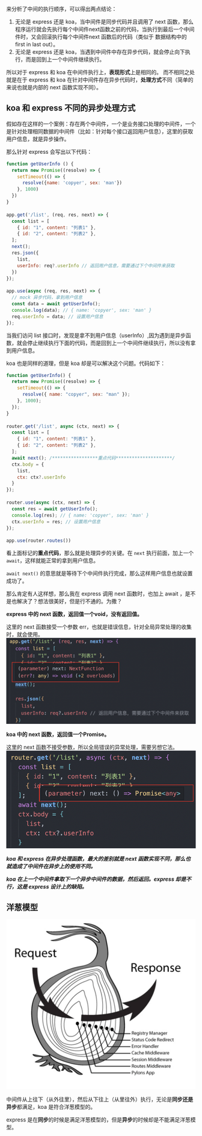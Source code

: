 来分析了中间的执行顺序，可以得出两点结论：

1. 无论是 express 还是 koa，当中间件是同步代码并且调用了 next 函数，那么程序运行就会先执行每个中间件next函数之前的代码，当执行到最后一个中间件时，又会回滚执行每个中间件next 函数后的代码（类似于 数据结构中的 first in last out）。
2. 无论是 express 还是 koa，当遇到中间件中存在异步代码，就会停止向下执行，而是回到上一个中间件继续执行。

所以对于 express 和 koa 在中间件执行上，**表现形式**上是相同的。
而不相同之处就是在于 express 和 koa 在针对中间件存在异步代码时，**处理方式**不同（简单的来说也就是内部的 next 函数实现不同）。

## koa 和 express 不同的异步处理方式

假如存在这样的一个案例：存在两个中间件，一个是业务接口处理的中间件，一个是针对处理相同数据的中间件（比如：针对每个接口返回用户信息），这里的获取用户信息，就是异步操作。

那么针对 express 会写出以下代码：
```js
function getUserInfo () {
  return new Promise((resolve) => {
    setTimeout(() => {
      resolve({name: 'copyer', sex: 'man'})
    }, 1000)
  })
}

app.get('/list', (req, res, next) => {
  const list = [
    { id: "1", content: "列表1" },
    { id: "2", content: "列表2" },
  ];
  next();
  res.json({
    list,
    userInfo: req?.userInfo // 返回用户信息，需要通过下个中间件来获取
  })
});

app.use(async (req, res, next) => {
  // mock 异步代码，拿到用户信息
  const data = await getUserInfo();
  console.log(data); // { name: 'copyer', sex: 'man' }
  req.userInfo = data; // 设置用户信息
});
```
当我们访问 list 接口时，发现是拿不到用户信息（userInfo）,因为遇到是异步函数，就会停止继续执行下面的代码，而是回到上一个中间件继续执行，所以没有拿到用户信息。

koa 也是同样的道理，但是 koa 却是可以解决这个问题。代码如下：
```js
function getUserInfo() {
  return new Promise((resolve) => {
    setTimeout(() => {
      resolve({ name: "copyer", sex: "man" });
    }, 1000);
  });
}

router.get('/list', async (ctx, next) => {
  const list = [
    { id: "1", content: "列表1" },
    { id: "2", content: "列表2" },
  ];
  await next(); /*****************重点代码*********************/
  ctx.body = {
    list,
    ctx: ctx?.userInfo
  }
});

router.use(async (ctx, next) => {
  const res = await getUserInfo();
  console.log(res); // { name: 'copyer', sex: 'man' }
  ctx.userInfo = res; // 设置用户信息
});

app.use(router.routes())

```

看上面标记的**重点代码**，那么就是处理异步的关键。在 `next` 执行前面，加上一个 `await`，这样就能正常的拿到用户信息。

`await next()` 的意思就是等待下个中间件执行完成，那么这样用户信息也就设置成功了。

那么肯定有人这样想，那么我在 express 调用 next 函数时，也加上 await ，是不是也解决了？想法很美好，但是行不通的。为撒？

**express 中的 next 函数，返回值一个void，没有返回值。**

这里的 next 函数接受一个参数 err，也就是错误信息，针对全局异常处理的收集时，就会使用。
![express_void](./express_void.png)


**koa 中的 next 函数，返回值一个Promise。**

这里的 next 函数不接受参数，所以全局错误的异常处理，需要另想它法。
![koa_promise](./koa_promise.png)



***koa 和 express 在异步处理函数，最大的差别就是 next 函数实现不同，那么也就造成了中间件在异步上的使用不同。***

***koa 在上一个中间件拿取下一个异步中间件的数据，然后返回。express 却是不行，这是 express 设计上的缺陷。***

## 洋葱模型

![洋葱](./onion.png)

中间件从上往下（从外往里），然后从下往上（从里往外）执行，无论是**同步还是异步**都满足，koa 是符合洋葱模型的。

express 是在**同步**的时候是满足洋葱模型的，但是**异步**的时候却是不能满足洋葱模型。
